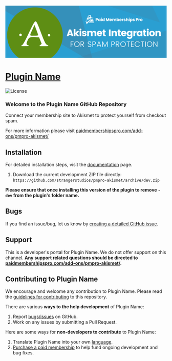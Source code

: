 ![](pmpro-akismet-banner.png)

# [Plugin Name](https://www.paidmembershipspro.com/add-ons/pmpro-akismet/) #
[comment]: # (Generate badges from shields.io, only works for .org plugins to get other stats etc. We'd have to create our own endpoints for Premium plugins)

![License](https://img.shields.io/badge/license-GPL--2.0%2B-red.svg?style=flat-square)

### Welcome to the Plugin Name GitHub Repository
Connect your membership site to Akismet to protect yourself from checkout spam.

For more information please visit [paidmembershipspro.com/add-ons/pmpro-akismet/](https://www.paidmembershipspro.com/add-ons/pmpro-akismet/)

## Installation ##
For detailed installation steps, visit the [documentation](https://www.paidmembershipspro.com/add-ons/pmpro-akismet/) page.

1. Download the current development ZIP file directly: `https://github.com/strangerstudios/pmpro-akismet/archive/dev.zip`

**Please ensure that once installing this version of the plugin to remove `-dev` from the plugin's folder name.**

## Bugs ##
If you find an issue/bug, let us know by [creating a detailed GitHub issue](https://github.com/strangerstudios/pmpro-akismet/issues/new).

## Support ##
This is a developer's portal for Plugin Name. We do not offer support on this channel. **Any support related questions should be directed to [paidmembershipspro.com/add-ons/pmpro-akismet/](https://www.paidmembershipspro.com/add-ons/pmpro-akismet/).**

## Contributing to Plugin Name ##
We encourage and welcome any contribution to Plugin Name. Please read the [guidelines for contributing](https://github.com/strangerstudios/paid-memberships-pro/blob/dev/.github/CONTRIBUTING.md) to this repository.

There are various **ways to the help development** of Plugin Name:

1. Report [bugs/issues](https://github.com/strangerstudios/pmpro-akismet/issues/new) on GitHub.
2. Work on any issues by submitting a Pull Request.

Here are some ways for **non-developers to contribute** to Plugin Name:

1. Translate Plugin Name into your own [language](https://www.paidmembershipspro.com/paid-memberships-pro-in-your-language/).
2. [Purchase a paid membership](https://paidmembershipspro.com/pricing) to help fund ongoing development and bug fixes.